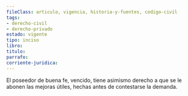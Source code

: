 ```yaml
---
fileClass: articulo, vigencia, historia-y-fuentes, codigo-civil
tags:
- derecho-civil
- derecho-privado
estado: vigente
tipo: inciso
libro:
titulo:
parrafo:
corriente-juridica:
---
```

El poseedor de buena fe, vencido, tiene asimismo derecho a que se le abonen las mejoras útiles, hechas antes de contestarse la demanda.